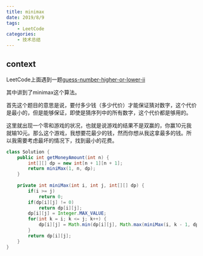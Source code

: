 ```yaml
---
title: minimax
date: 2019/8/9
tags:
    - LeetCode
categories:
    - 技术总结
---
```

## context

LeetCode上面遇到一题[guess-number-higher-or-lower-ii](https://leetcode.com/problems/guess-number-higher-or-lower-ii/)

其中讲到了minimax这个算法。

首先这个题目的意思是说，要付多少钱（多少代价）才能保证猜对数字，这个代价是最小的，但是能够保证，即使是猜序列中的所有数字，这个代价都是够用的。

这里就出现一个零和游戏的状况，也就是说游戏的结果不是双赢的，你赢10元我就输10元。那么这个游戏，我想要花最少的钱，然而你想从我这拿最多的钱。所以我需要考虑最坏的情况下，找到最小的花费。

```java
class Solution {
    public int getMoneyAmount(int n) {
        int[][] dp = new int[n + 1][n + 1];
        return miniMax(1, n, dp);
    }
    
    private int miniMax(int i, int j, int[][] dp) {
        if(i >= j)
            return 0;
        if(dp[i][j] != 0)
            return dp[i][j];
        dp[i][j] = Integer.MAX_VALUE;
        for(int k = i; k <= j; k++) {
            dp[i][j] = Math.min(dp[i][j], Math.max(miniMax(i, k - 1, dp), miniMax(k + 1, j, dp)) + k);
        }
        return dp[i][j];
    }
}
```
